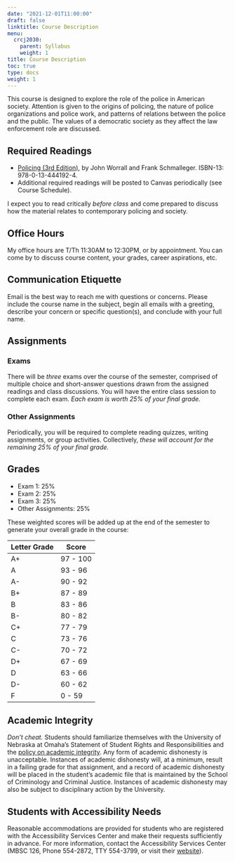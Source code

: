 ```yaml
---
date: "2021-12-01T11:00:00"
draft: false
linktitle: Course Description
menu:
  crcj2030:
    parent: Syllabus
    weight: 1
title: Course Description
toc: true
type: docs
weight: 1
---
```


This course is designed to explore the role of the police in American society. Attention is given to the origins of policing, the nature of police organizations and police work, and patterns of relations between the police and the public. The values of a democratic society as they affect the law enforcement role are discussed.

## Required Readings

* [Policing (3rd Edition)](https://www.facultybookshelf.org/books.php?isbn=0134441923R&course=CRCJ+2030%3A+Police+and+Society&instructor=Dr.+Justin+Nix&univ=unomaha), by John Worrall and Frank Schmalleger. ISBN-13: 978-0-13-444192-4.
* Additional required readings will be posted to Canvas periodically (see Course Schedule).

I expect you to read critically *before class* and come prepared to discuss how the material relates to contemporary policing and society.

## Office Hours

My office hours are T/Th 11:30AM to 12:30PM, or by appointment. You can come by to discuss course content, your grades, career aspirations, etc.

## Communication Etiquette

Email is the best way to reach me with questions or concerns. Please include the course name in the subject, begin all emails with a greeting, describe your concern or specific question(s), and conclude with your full name.

## Assignments

### Exams

There will be *three* exams over the course of the semester, comprised of multiple choice and short-answer questions drawn from the assigned readings and class discussions. You will have the entire class session to complete each exam. *Each exam is worth 25% of your final grade.*

### Other Assignments

Periodically, you will be required to complete reading quizzes, writing assignments, or group activities. Collectively, *these will account for the remaining 25% of your final grade.*

## Grades 

* Exam 1: 25%
* Exam 2: 25%
* Exam 3: 25%
* Other Assignments: 25%

These weighted scores will be added up at the end of the semester to generate your overall grade in the course:

Letter Grade  |  Score
------------- | -------
A+            | 97 - 100
A             | 93 - 96
A-            | 90 - 92
B+            | 87 - 89
B             | 83 - 86
B-            | 80 - 82
C+            | 77 - 79
C             | 73 - 76
C-            | 70 - 72
D+            | 67 - 69
D             | 63 - 66
D-            | 60 - 62
F             | 0 - 59

## Academic Integrity

*Don’t cheat.* Students should familiarize themselves with the University of Nebraska at Omaha’s Statement of Student Rights and Responsibilities and the [policy on academic integrity](https://www.unomaha.edu/student-life/student-conduct-and-community-standards/policies/academic-integrity.php). Any form of academic dishonesty is unacceptable. Instances of academic dishonesty will, at a minimum, result in a failing grade for that assignment, and a record of academic dishonesty will be placed in the student’s academic file that is maintained by the School of Criminology and Criminal Justice. Instances of academic dishonesty may also be subject to disciplinary action by the University.

## Students with Accessibility Needs

Reasonable accommodations are provided for students who are registered with the Accessibility Services Center and make their requests sufficiently in advance. For more information, contact the Accessibility Services Center (MBSC 126, Phone 554-2872, TTY 554-3799, or visit their [website](https://www.unomaha.edu/student-life/inclusion/disability-services/index.php)).